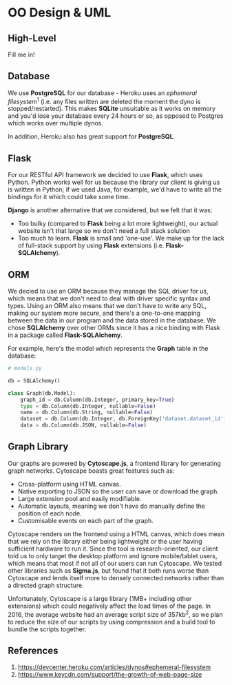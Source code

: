 # OO Design & UML

## High-Level

Fill me in!

## Database

We use **PostgreSQL** for our database - Heroku uses an *ephemeral filesystem*<sup>1</sup> (i.e. any files written are deleted the moment the dyno is stopped/restarted). This makes **SQLite** unsuitable as it works on memory and you'd lose your database every 24 hours or so, as opposed to Postgres which works over multiple dynos.

In addition, Heroku also has great support for **PostgreSQL**.

## Flask

For our RESTful API framework we decided to use **Flask**, which uses Python. Python works well for us because the library our client is giving us is written in Python; if we used Java, for example, we'd have to write all the bindings for it which could take some time.

**Django** is another alternative that we considered, but we felt that it was:

* Too bulky (compared to **Flask** being a lot more lightweight), our actual website isn't that large so we don't need a full stack solution
* Too much to learn. **Flask** is small and 'one-use'. We make up for the lack of full-stack support by using **Flask** extensions (i.e. **Flask-SQLAlchemy**).

## ORM

We decied to use an ORM because they manage the SQL driver for us, which means that we don't need to deal with driver specific syntax and types. Using an ORM also means that we don't have to write any SQL, making our system more secure, and there's a one-to-one mapping between the data in our program and the data stored in the database. We chose **SQLAlchemy** over other ORMs since it has a nice binding with Flask in a package called **Flask-SQLAlchemy**.

For example, here's the model which represents the **Graph** table in the database:
```python
# models.py

db = SQLAlchemy()

class Graph(db.Model):
    graph_id = db.Column(db.Integer, primary_key=True)
    type = db.Column(db.Integer, nullable=False)
    name = db.Column(db.String, nullable=False)
    dataset = db.Column(db.Integer, db.ForeignKey('dataset.dataset_id'))
    data = db.Column(db.JSON, nullable=False)
```

## Graph Library

Our graphs are powered by **Cytoscape.js**, a frontend library for generating graph networks. Cytoscape boasts great features such as:

* Cross-platform using HTML canvas.
* Native exporting to JSON so the user can save or download the graph.
* Large extension pool and easily modifiable.
* Automatic layouts, meaning we don't have do manually define the position of each node.
* Customisable events on each part of the graph.

Cytoscape renders on the frontend using a HTML canvas, which does mean that we rely on the library either being lightweight or the user having sufficient hardware to run it. Since the tool is research-oriented, our client told us to only target the desktop platform and ignore mobile/tablet users, which means that most if not all of our users can run Cytoscape. We tested other libraries such as **Sigma.js**, but found that it both runs worse than Cytoscape and lends itself more to densely connected networks rather than a directed graph structure. 

Unfortunately, Cytoscape is a large library (1MB+ including other extensions) which could negatively affect the load times of the page. In 2016, the average website had an average script size of 357kb<sup>2</sup>, so we plan to reduce the size of our scripts by using compression and a build tool to bundle the scripts together. 

## References
1. https://devcenter.heroku.com/articles/dynos#ephemeral-filesystem
2. https://www.keycdn.com/support/the-growth-of-web-page-size